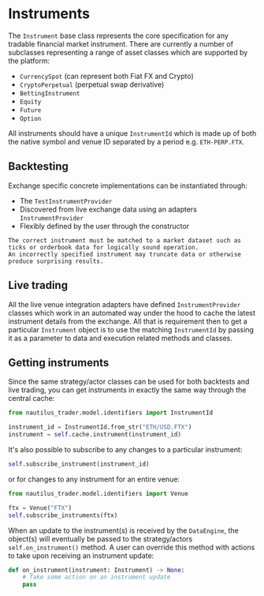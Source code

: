 # Instruments

The `Instrument` base class represents the core specification for any tradable financial market instrument. There are
currently a number of subclasses representing a range of asset classes which are supported by the platform:
- `CurrencySpot` (can represent both Fiat FX and Crypto)
- `CryptoPerpetual` (perpetual swap derivative)
- `BettingInstrument`
- `Equity`
- `Future`
- `Option`

All instruments should have a unique `InstrumentId` which is made up of both the native symbol and venue ID separated by a period e.g. `ETH-PERP.FTX`.

## Backtesting
Exchange specific concrete implementations can be instantiated through: 
- The `TestInstrumentProvider`
- Discovered from live exchange data using an adapters `InstrumentProvider`
- Flexibly defined by the user through the constructor

```{warning}
The correct instrument must be matched to a market dataset such as ticks or orderbook data for logically sound operation.
An incorrectly specified instrument may truncate data or otherwise produce surprising results.
```

## Live trading
All the live venue integration adapters have defined `InstrumentProvider` classes which work in an automated way
under the hood to cache the latest instrument details from the exchange. All that is requirement
then to get a particular `Instrument` object is to use the matching `InstrumentId` by passing it as a parameter to data and execution
related methods and classes.

## Getting instruments
Since the same strategy/actor classes can be used for both backtests and live trading, you can
get instruments in exactly the same way through the central cache:

```python
from nautilus_trader.model.identifiers import InstrumentId

instrument_id = InstrumentId.from_str("ETH/USD.FTX")
instrument = self.cache.instrument(instrument_id)
```

It's also possible to subscribe to any changes to a particular instrument:
```python
self.subscribe_instrument(instrument_id)
```

or for changes to any instrument for an entire venue:
```python
from nautilus_trader.model.identifiers import Venue

ftx = Venue("FTX")
self.subscribe_instruments(ftx)
```

When an update to the instrument(s) is received by the `DataEngine`, the object(s) will eventually
be passed to the strategy/actors `self.on_instrument()` method. A user can override this method with actions
to take upon receiving an instrument update:

```python
def on_instrument(instrument: Instrument) -> None:
    # Take some action on an instrument update
    pass
```